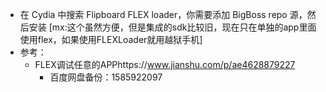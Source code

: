 - 在 Cydia 中搜索 Flipboard FLEX loader，你需要添加 BigBoss repo 源，然后安装
[mx:这个虽然方便，但是集成的sdk比较旧，现在只在单独的app里面使用flex，如果使用FLEXLoader就用越狱手机]
- 参考：
    - FLEX调试任意的APPhttps://www.jianshu.com/p/ae4628879227
        - 百度网盘备份：1585922097
